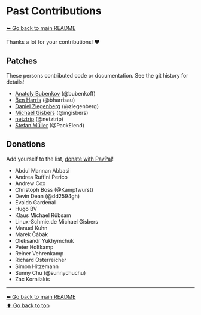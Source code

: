 Past Contributions
==================

[⬅️ Go back to main README](README.md)

Thanks a lot for your contributions! ❤️

## Patches

These persons contributed code or documentation. See the git history
for details!

* [Anatoly Bubenkov](mailto:bubenkoff@gmail.com) (@bubenkoff)
* [Ben Harris](mailto:mail@bharr.is) (@bharrisau)
* [Daniel Ziegenberg](mailto:daniel@ziegenberg.at) (@ziegenberg)
* [Michael Gisbers](mailto:michael@gisbers.de) (@mgisbers)
* [netztrip](mailto:dave-tvg@netztrip.de) (@netztrip)
* [Stefan Müller](mailto:stefan.mueller.83@gmail.com) (@PackElend)

## Donations

Add yourself to the list,
[donate with PayPal](https://www.paypal.com/cgi-bin/webscr?cmd=_s-xclick&hosted_button_id=A4ZXBD6YS2W8J)!

* Abdul Mannan Abbasi
* Andrea Ruffini Perico
* Andrew Cox
* Christoph Boss (@Kampfwurst)
* Devin Dean (@dd2594gh)
* Evaldo Gardenal
* Hugo BV
* Klaus Michael Rübsam
* Linux-Schmie.de Michael Gisbers
* Manuel Kuhn
* Marek Čábák
* Oleksandr Yukhymchuk
* Peter Holtkamp
* Reiner Vehrenkamp
* Richard Österreicher
* Simon Hitzemann
* Sunny Chu (@sunnychuchu)
* Zac Kornilakis

---
[⬅️ Go back to main README](README.md)  
[⬆️ Go back to top](#top)
